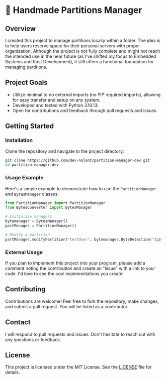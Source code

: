 
# 📂 Handmade Partitions Manager

## Overview
I created this project to manage partitions locally within a folder. The idea is to help users reserve space for their personal servers with proper organization. Although the project is not fully complete and might not reach the intended use in the near future (as I've shifted my focus to Embedded Systems and Rust Development), it still offers a functional foundation for managing partitions.

## Project Goals
- Utilize minimal to no external imports (no PIP required imports), allowing for easy transfer and setup on any system.
- Developed and tested with Python 3.10.13.
- Open for contributions and feedback through pull requests and issues.

## Getting Started

### Installation
Clone the repository and navigate to the project directory:
```bash
git clone https://github.com/dev-nolant/partition-manager-dev.git
cd partition-manager-dev
```

### Usage Example
Here's a simple example to demonstrate how to use the `PartitionManager` and `BytesManager` classes:

```python
from PartitionManager import PartitionManager
from BytesConverter import BytesManager

# Initialize managers
bytemanager = BytesManager()
partManager = PartitionManager()

# Modify a partition
partManager.modifyPartition("testUser", bytemanager.ByteDetection("1gb"), "SIZETO")
```

### External Usage
If you plan to implement this project into your program, please add a comment noting the contribution and create an "Issue" with a link to your code. I'd love to see the cool implementations you create!

## Contributing
Contributions are welcome! Feel free to fork the repository, make changes, and submit a pull request. You will be listed as a contributor.

## Contact
I will respond to pull requests and issues. Don't hesitate to reach out with any questions or feedback.

## License
This project is licensed under the MIT License. See the [LICENSE](LICENSE) file for details.
